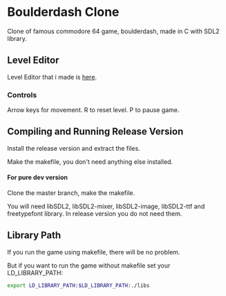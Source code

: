# Boulderdash Clone 

Clone of famous commodore 64 game, boulderdash, made in C with SDL2 library.

## Level Editor

Level Editor that i made is [here](https://github.com/xinoip/boulderdash-level-editor).

### Controls

Arrow keys for movement.
R to reset level.
P to pause game.

## Compiling and Running Release Version

Install the release version and extract the files.

Make the makefile, you don't need anything else installed.

#### For pure dev version

Clone the master branch, make the makefile.

You will need libSDL2, libSDL2-mixer, libSDL2-image, libSDL2-ttf and freetypefont library.
In release version you do not need them.

## Library Path

If you run the game using makefile, there will be no problem.

But if you want to run the game without makefile set your LD_LIBRARY_PATH:

```bash
export LD_LIBRARY_PATH:$LD_LIBRARY_PATH:./libs
```